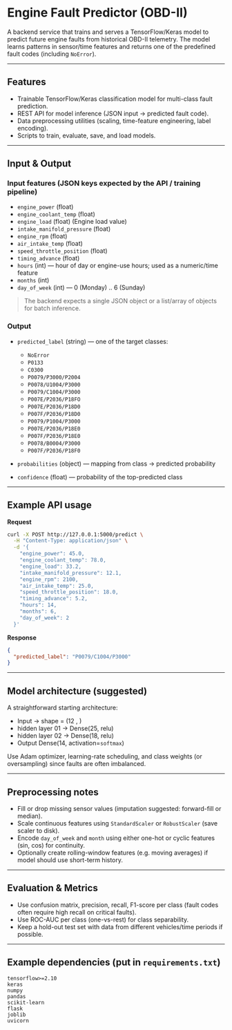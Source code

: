 # Engine Fault Predictor (OBD-II)

A backend service that trains and serves a TensorFlow/Keras model to predict future engine faults from historical OBD-II telemetry. The model learns patterns in sensor/time features and returns one of the predefined fault codes (including `NoError`).

---

## Features

* Trainable TensorFlow/Keras classification model for multi-class fault prediction.
* REST API for model inference (JSON input -> predicted fault code).
* Data preprocessing utilities (scaling, time-feature engineering, label encoding).
* Scripts to train, evaluate, save, and load models.

---

## Input & Output

### Input features (JSON keys expected by the API / training pipeline)

* `engine_power` (float)
* `engine_coolant_temp` (float)
* `engine_load` (float)  (Engine load value)
* `intake_manifold_pressure` (float)
* `engine_rpm` (float)
* `air_intake_temp` (float)
* `speed_throttle_position` (float)
* `timing_advance` (float)
* `hours` (int) — hour of day or engine-use hours; used as a numeric/time feature
* `months` (int)
* `day_of_week` (int) — 0 (Monday) .. 6 (Sunday)

> The backend expects a single JSON object or a list/array of objects for batch inference.

### Output

* `predicted_label` (string) — one of the target classes:

  * `NoError`
  * `P0133`
  * `C0300`
  * `P0079/P3000/P2004`
  * `P0078/U1004/P3000`
  * `P0079/C1004/P3000`
  * `P007E/P2036/P18FO`
  * `P007E/P2036/P18D0`
  * `P007F/P2036/P18D0`
  * `P0079/P1004/P3000`
  * `P007E/P2036/P18E0`
  * `P007F/P2036/P18E0`
  * `P0078/B0004/P3000`
  * `P007F/P2036/P18F0`
* `probabilities` (object) — mapping from class -> predicted probability
* `confidence` (float) — probability of the top-predicted class

---

## Example API usage

**Request**

```bash
curl -X POST http://127.0.0.1:5000/predict \
  -H "Content-Type: application/json" \
  -d '{
    "engine_power": 45.0,
    "engine_coolant_temp": 78.0,
    "engine_load": 33.2,
    "intake_manifold_pressure": 12.1,
    "engine_rpm": 2100,
    "air_intake_temp": 25.0,
    "speed_throttle_position": 18.0,
    "timing_advance": 5.2,
    "hours": 14,
    "months": 6,
    "day_of_week": 2
  }'
```

**Response**

```json
{
  "predicted_label": "P0079/C1004/P3000"
}
```

---

## Model architecture (suggested)

A straightforward starting architecture:

* Input -> shape = (12 , )
* hidden layer 01 -> Dense(25, relu)
* hidden layer 02 -> Dense(18, relu)
* Output Dense(14, activation=`softmax`)

Use Adam optimizer, learning-rate scheduling, and class weights (or oversampling) since faults are often imbalanced.

---

## Preprocessing notes

* Fill or drop missing sensor values (imputation suggested: forward-fill or median).
* Scale continuous features using `StandardScaler` or `RobustScaler` (save scaler to disk).
* Encode `day_of_week` and `month` using either one-hot or cyclic features (sin, cos) for continuity.
* Optionally create rolling-window features (e.g. moving averages) if model should use short-term history.

---

## Evaluation & Metrics

* Use confusion matrix, precision, recall, F1-score per class (fault codes often require high recall on critical faults).
* Use ROC-AUC per class (one-vs-rest) for class separability.
* Keep a hold-out test set with data from different vehicles/time periods if possible.

---

## Example dependencies (put in `requirements.txt`)

```
tensorflow>=2.10
keras
numpy
pandas
scikit-learn
flask
joblib
uvicorn
```
